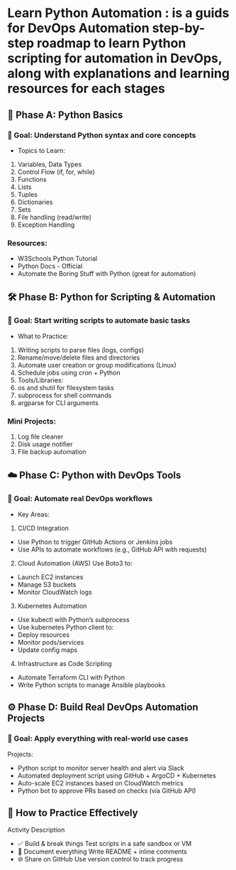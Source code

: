# Learn Python Automation : is a guids for DevOps Automation step-by-step roadmap to learn Python scripting for automation in DevOps, along with explanations and learning resources for each stages

## 🧩 Phase A: Python Basics

### 🎯 Goal: Understand Python syntax and core concepts
- Topics to Learn:

1. Variables, Data Types
2. Control Flow (if, for, while)
3. Functions
4. Lists
5. Tuples
6. Dictionaries
7. Sets
8. File handling (read/write)
9. Exception Handling

### Resources:
- W3Schools Python Tutorial
- Python Docs - Official
- Automate the Boring Stuff with Python (great for automation)

## 🛠️ Phase B: Python for Scripting & Automation

### 🎯 Goal: Start writing scripts to automate basic tasks

- What to Practice:
1. Writing scripts to parse files (logs, configs)
2. Rename/move/delete files and directories
3. Automate user creation or group modifications (Linux)
4. Schedule jobs using cron + Python
5. Tools/Libraries:
6. os and shutil for filesystem tasks
7. subprocess for shell commands
8. argparse for CLI arguments

### Mini Projects:
1. Log file cleaner
2. Disk usage notifier
3. File backup automation

## ☁️ Phase C: Python with DevOps Tools

### 🎯 Goal: Automate real DevOps workflows
- Key Areas:

1. CI/CD Integration
- Use Python to trigger GitHub Actions or Jenkins jobs
- Use APIs to automate workflows (e.g., GitHub API with requests)

2. Cloud Automation (AWS)
 Use Boto3 to:
- Launch EC2 instances
- Manage S3 buckets
- Monitor CloudWatch logs

3. Kubernetes Automation
- Use kubectl with Python’s subprocess
- Use kubernetes Python client to:
- Deploy resources
- Monitor pods/services
- Update config maps

4. Infrastructure as Code Scripting
- Automate Terraform CLI with Python
- Write Python scripts to manage Ansible playbooks

## ⚙️ Phase D: Build Real DevOps Automation Projects

### 🎯 Goal: Apply everything with real-world use cases
Projects:

- Python script to monitor server health and alert via Slack
- Automated deployment script using GitHub + ArgoCD + Kubernetes
- Auto-scale EC2 instances based on CloudWatch metrics
- Python bot to approve PRs based on checks (via GitHub API)

## 🧠 How to Practice Effectively
Activity	Description
- ✅ Build & break things	Test scripts in a safe sandbox or VM
- 📘 Document everything	Write README + inline comments
- 🌐 Share on GitHub	Use version control to track progress
